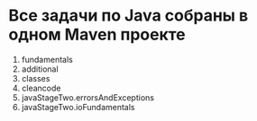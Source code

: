 # Все задачи по Java собраны в одном Maven проекте
1. fundamentals
2. additional
3. classes
4. cleancode
5. javaStageTwo.errorsAndExceptions
6. javaStageTwo.ioFundamentals




